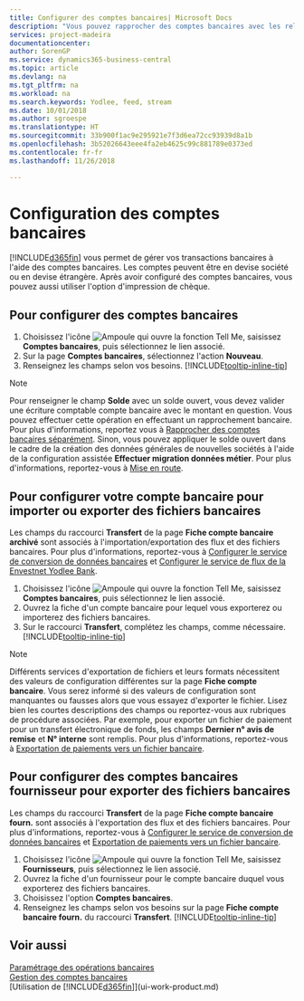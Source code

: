 ```yaml
---
title: Configurer des comptes bancaires| Microsoft Docs
description: "Vous pouvez rapprocher des comptes bancaires avec les relevés de la banque."
services: project-madeira
documentationcenter: 
author: SorenGP
ms.service: dynamics365-business-central
ms.topic: article
ms.devlang: na
ms.tgt_pltfrm: na
ms.workload: na
ms.search.keywords: Yodlee, feed, stream
ms.date: 10/01/2018
ms.author: sgroespe
ms.translationtype: HT
ms.sourcegitcommit: 33b900f1ac9e295921e7f3d6ea72cc93939d8a1b
ms.openlocfilehash: 3b52026643eee4fa2eb4625c99c881789e0373ed
ms.contentlocale: fr-fr
ms.lasthandoff: 11/26/2018

---
```

# <a name="set-up-bank-accounts"></a>Configuration des comptes bancaires
[!INCLUDE[d365fin](includes/d365fin_md.md)] vous permet de gérer vos transactions bancaires à l'aide des comptes bancaires. Les comptes peuvent être en devise société ou en devise étrangère. Après avoir configuré des comptes bancaires, vous pouvez aussi utiliser l'option d'impression de chèque.

## <a name="to-set-up-bank-accounts"></a>Pour configurer des comptes bancaires
1. Choisissez l'icône ![Ampoule qui ouvre la fonction Tell Me](media/ui-search/search_small.png "Dites-moi ce que vous voulez faire"), saisissez **Comptes bancaires**, puis sélectionnez le lien associé.
2. Sur la page **Comptes bancaires**, sélectionnez l'action **Nouveau**.
3. Renseignez les champs selon vos besoins. [!INCLUDE[tooltip-inline-tip](includes/tooltip-inline-tip_md.md)]

> [!NOTE]
> Pour renseigner le champ **Solde** avec un solde ouvert, vous devez valider une écriture comptable compte bancaire avec le montant en question. Vous pouvez effectuer cette opération en effectuant un rapprochement bancaire. Pour plus d'informations, reportez vous à [Rapprocher des comptes bancaires séparément](bank-how-reconcile-bank-accounts-separately.md). Sinon, vous pouvez appliquer le solde ouvert dans le cadre de la création des données générales de nouvelles sociétés à l'aide de la configuration assistée **Effectuer migration données métier**. Pour plus d'informations, reportez-vous à [Mise en route](product-get-started.md).

## <a name="to-set-up-your-bank-account-for-import-or-export-of-bank-files"></a>Pour configurer votre compte bancaire pour importer ou exporter des fichiers bancaires
Les champs du raccourci **Transfert** de la page **Fiche compte bancaire archivé** sont associés à l'importation/exportation des flux et des fichiers bancaires. Pour plus d'informations, reportez-vous à [Configurer le service de conversion de données bancaires](bank-how-setup-bank-data-conversion-service.md) et [Configurer le service de flux de la Envestnet Yodlee Bank](bank-how-setup-bank-statement-service.md).

1. Choisissez l'icône ![Ampoule qui ouvre la fonction Tell Me](media/ui-search/search_small.png "Dites-moi ce que vous voulez faire"), saisissez **Comptes bancaires**, puis sélectionnez le lien associé.
2. Ouvrez la fiche d'un compte bancaire pour lequel vous exporterez ou importerez des fichiers bancaires.
3. Sur le raccourci **Transfert**, complétez les champs, comme nécessaire. [!INCLUDE[tooltip-inline-tip](includes/tooltip-inline-tip_md.md)]

> [!NOTE]  
>   Différents services d'exportation de fichiers et leurs formats nécessitent des valeurs de configuration différentes sur la page **Fiche compte bancaire**. Vous serez informé si des valeurs de configuration sont manquantes ou fausses alors que vous essayez d'exporter le fichier. Lisez bien les courtes descriptions des champs ou reportez-vous aux rubriques de procédure associées. Par exemple, pour exporter un fichier de paiement pour un transfert électronique de fonds, les champs **Dernier n° avis de remise** et **N° interne** sont remplis. Pour plus d'informations, reportez-vous à [Exportation de paiements vers un fichier bancaire](payables-how-export-payments-bank-file.md).

## <a name="to-set-up-vendor-bank-accounts-for-export-of-bank-files"></a>Pour configurer des comptes bancaires fournisseur pour exporter des fichiers bancaires
Les champs du raccourci **Transfert** de la page **Fiche compte bancaire fourn.** sont associés à l'exportation des flux et des fichiers bancaires. Pour plus d'informations, reportez-vous à [Configurer le service de conversion de données bancaires](bank-how-setup-bank-data-conversion-service.md) et [Exportation de paiements vers un fichier bancaire](payables-how-export-payments-bank-file.md).

1. Choisissez l'icône ![Ampoule qui ouvre la fonction Tell Me](media/ui-search/search_small.png "Dites-moi ce que vous voulez faire"), saisissez **Fournisseurs**, puis sélectionnez le lien associé.
2. Ouvrez la fiche d'un fournisseur pour le compte bancaire duquel vous exporterez des fichiers bancaires.
3. Choisissez l'option **Comptes bancaires**.
3. Renseignez les champs selon vos besoins sur la page **Fiche compte bancaire fourn.** du raccourci **Transfert**. [!INCLUDE[tooltip-inline-tip](includes/tooltip-inline-tip_md.md)]

## <a name="see-also"></a>Voir aussi
[Paramétrage des opérations bancaires](bank-setup-banking.md)  
[Gestion des comptes bancaires](bank-manage-bank-accounts.md)  
[Utilisation de [!INCLUDE[d365fin](includes/d365fin_md.md)]](ui-work-product.md)

